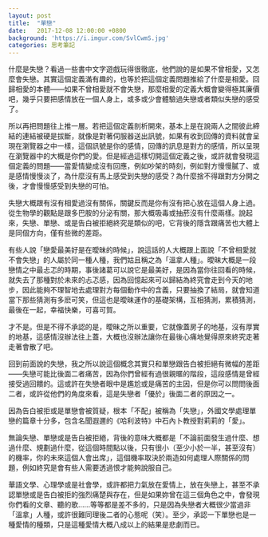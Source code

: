 ```yaml
---
layout: post
title:  "單戀"
date:   2017-12-08 12:00:00 +0800
background: 'https://i.imgur.com/SvlCwmS.jpg'
categories: 思考筆記
---
```


什麼是失戀？看過一些書中文字遊戲玩得很徹底，他們說的是如果不曾相愛，又怎麼會失戀。其實這個定義滿有趣的，也等於把這個定義問題推給了什麼是相愛。回歸相愛的本體——如果不曾相愛就不會失戀，那麼相愛的定義大概會變得極其廉價吧，幾乎只要把感情放在一個人身上，或多或少會體驗過失戀或者類似失戀的感受了。

所以再把問題往上推一層。若把這個定義剖析開來，基本上是在說兩人之間彼此締結的連結被硬是拔斷，就像是對著伺服器送出訊號，如果有收到回傳的資料就會呈現在瀏覽器之中一樣，這個訊號是你的感情，回傳的訊息是對方的感情，所以呈現在瀏覽器中的大概是你們的愛。但是經過這樣切開這個定義之後，或許就會發現這個定義的問題——當愛情變成沒有回應，例如吵架的時刻，例如對方慢慢膩了、或是感情慢慢淡了，為什麼沒有馬上感受到失戀的感受？為什麼捨不得跟對方分開之後，才會慢慢感受到失戀的可怕。

失戀大概跟有沒有相愛過沒有關係，關鍵反而是你有沒有把心放在這個人身上過。從生物學的觀點是跟多巴胺的分泌有關，那大概吸毒或抽菸沒有什麼兩樣。說起來，失戀、單戀、或是告白被拒絕終究是類似的吧，它背後的隱含跟痛苦也大體上是同個方向，僅有些微的差距。

有些人說「戀愛最美好是在曖昧的時候」，說這話的人大概跟上面說「不曾相愛就不會失戀」的人屬於同一種人種，我們姑且稱之為「溫拿人種」。曖昧大概是一段戀情之中最忐忑的時期，事後諸葛可以說它是最美好，是因為當你往回看的時候，就失去了那種對於未來的忐忑感，因為回憶起來可以歸結為終究會走到今天的地步，因此能夠不理智地去處理對方每個動作中的含義，只要抽換了結局，就會知道當下那些猜測有多麽可笑，但這也是曖昧運作的基礎架構，互相猜測，累積猜測，最後在一起，幸福快樂，可喜可賀。

才不是。但是不得不承認的是，曖昧之所以重要，它就像蓋房子的地基，沒有厚實的地基，這感情沒辦法往上蓋，大概也沒辦法讓你在最後心痛地覺得原來終究走著走著會散了吧。

回到前面說的失戀，我之所以說這個概念其實只和單戀跟告白被拒絕有微幅的差距——失戀可能比後面二者痛苦，因為你們曾經有過很親暱的階段，這段感情是曾經接受過回饋的。這或許在失戀者眼中是尷尬或是痛苦的主因，但是你可以問問後面二者，或許從他們的角度來看，這是失戀者「優於」後面二者的原因之一。

因為告白被拒或是單戀會被質疑，根本「不配」被稱為「失戀」，外國文學處理單戀的篇章十分多，包含名聞遐邇的《哈利波特》中石內卜教授對莉莉的「愛」。

無論失戀、單戀或是告白被拒絕，背後的意味大概都是「不論前面發生過什麼、想過什麼、規劃過什麼，從這個時間點以後，只有很小（至少小於一半，甚至沒有）的機率，你的未來這個人會出席」，這個機率取決於兩造如何處理人際關係的問題，例如終究是會有些人需要透過恨才能夠說服自己。

華語文學、心理學或是社會學，或許都把力氣放在愛情上，放在失戀上，甚至不承認單戀或是告白被拒的強烈痛楚與存在，但是如果妳曾在這三個角色之中，會發現你們看的文章、聽的歌……等等都是差不多的，只是因為失戀者大概很少當過非「溫拿」人種，或許很難同理後二者的心態呢（笑）。至少，承認一下單戀也是一種愛情的種類，只是這種愛情大概八成以上的結果是悲劇而已。
